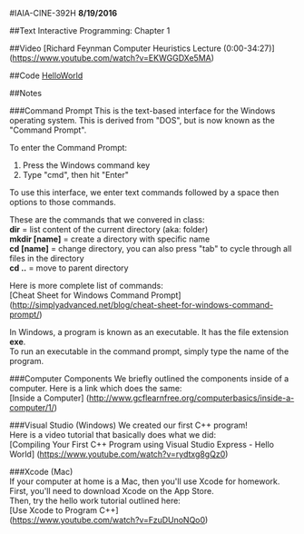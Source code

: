 #IAIA-CINE-392H
**8/19/2016**

##Text
Interactive Programming: Chapter 1   
  
##Video
[Richard Feynman Computer Heuristics Lecture (0:00-34:27)]      
(https://www.youtube.com/watch?v=EKWGGDXe5MA)  

##Code
[HelloWorld](../demo/001_HelloWorld/Source.cpp)

##Notes

###Command Prompt
This is the text-based interface for the Windows operating system. This is derived from "DOS", but is now known as the "Command Prompt".  

To enter the Command Prompt:  
1. Press the Windows command key   
2. Type "cmd", then hit "Enter"  

To use this interface, we enter text commands followed by a space then options to those commands.  

These are the commands that we convered in class:  
**dir** = list content of the current directory (aka: folder)  
**mkdir [name]** = create a directory with specific name  
**cd [name]** = change directory, you can also press "tab" to cycle through all files in the directory  
**cd ..** = move to parent directory

Here is more complete list of commands:  
[Cheat Sheet for Windows Command Prompt]
(http://simplyadvanced.net/blog/cheat-sheet-for-windows-command-prompt/)

In Windows, a program is known as an executable. It has the file extension **exe**.  
To run an executable in the command prompt, simply type the name of the program.  

###Computer Components
We briefly outlined the components inside of a computer. Here is a link which does the same:  
[Inside a Computer]
(http://www.gcflearnfree.org/computerbasics/inside-a-computer/1/)   

###Visual Studio (Windows)
We created our first C++ program!  
Here is a video tutorial that basically does what we did:  
[Compiling Your First C++ Program using Visual Studio Express - Hello World]
(https://www.youtube.com/watch?v=rydtxg8gQz0)

###Xcode (Mac)  
If your computer at home is a Mac, then you'll use Xcode for homework.  
First, you'll need to download Xcode on the App Store.  
Then, try the hello work tutorial outlined here:  
[Use Xcode to Program C++]  
(https://www.youtube.com/watch?v=FzuDUnoNQo0)
